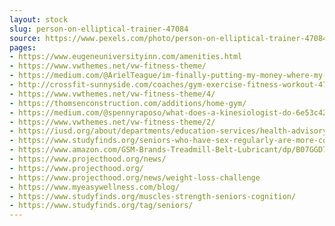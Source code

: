 ```yaml
---
layout: stock
slug: person-on-elliptical-trainer-47084
source: https://www.pexels.com/photo/person-on-elliptical-trainer-47084/
pages:
- https://www.eugeneuniversityinn.com/amenities.html
- https://www.vwthemes.net/vw-fitness-theme/
- https://medium.com/@ArielTeague/im-finally-putting-my-money-where-my-mouth-is-and-i-m-utterly-terrified-43e2604677f1
- http://crossfit-sunnyside.com/coaches/gym-exercise-fitness-workout-47084/
- https://www.vwthemes.net/vw-fitness-theme/4/
- https://thomsenconstruction.com/additions/home-gym/
- https://medium.com/@spennyraposo/what-does-a-kinesiologist-do-6e53c4298840
- https://www.vwthemes.net/vw-fitness-theme/2/
- https://iusd.org/about/departments/education-services/health-advisory-committee
- https://www.studyfinds.org/seniors-who-have-sex-regularly-are-more-content-in-their-lives/
- https://www.amazon.com/GSM-Brands-Treadmill-Belt-Lubricant/dp/B07GGD7W3M
- https://www.projecthood.org/news/
- https://www.projecthood.org/
- https://www.projecthood.org/news/weight-loss-challenge
- https://www.myeasywellness.com/blog/
- https://www.studyfinds.org/muscles-strength-seniors-cognition/
- https://www.studyfinds.org/tag/seniors/
---
```

